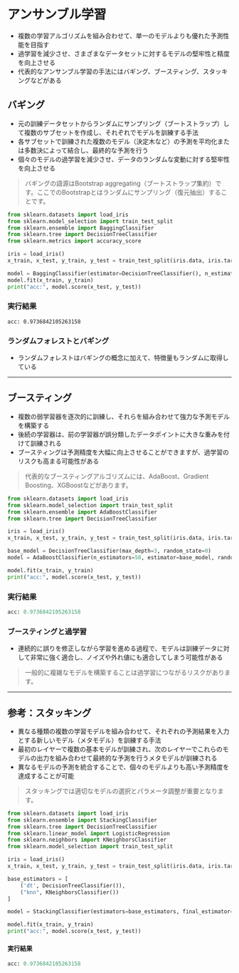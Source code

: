 # アンサンブル学習
* 複数の学習アルゴリズムを組み合わせて、単一のモデルよりも優れた予測性能を目指す
* 過学習を減少させ、さまざまなデータセットに対するモデルの堅牢性と精度を向上させる
* 代表的なアンサンブル学習の手法にはバギング、ブースティング、スタッキングなどがある

## バギング

* 元の訓練データセットからランダムにサンプリング（ブートストラップ）して複数のサブセットを作成し、それぞれでモデルを訓練する手法
* 各サブセットで訓練された複数のモデル（決定木など）の予測を平均化または多数決によって結合し、最終的な予測を行う
* 個々のモデルの過学習を減少させ、データのランダムな変動に対する堅牢性を向上させる

> バギングの語源はBootstrap aggregating（ブートストラップ集約）です。ここでのBootstrapとはランダムにサンプリング（復元抽出）することです。

```py
from sklearn.datasets import load_iris
from sklearn.model_selection import train_test_split
from sklearn.ensemble import BaggingClassifier
from sklearn.tree import DecisionTreeClassifier
from sklearn.metrics import accuracy_score

iris = load_iris()
x_train, x_test, y_train, y_test = train_test_split(iris.data, iris.target, random_state=0)

model = BaggingClassifier(estimator=DecisionTreeClassifier(), n_estimators=10, random_state=0)
model.fit(x_train, y_train)
print("acc:", model.score(x_test, y_test))
```

### 実行結果

```
acc: 0.9736842105263158
```

### ランダムフォレストとバギング

* ランダムフォレストはバギングの概念に加えて、特徴量もランダムに取得している

---

## ブースティング

* 複数の弱学習器を逐次的に訓練し、それらを組み合わせて強力な予測モデルを構築する
* 後続の学習器は、前の学習器が誤分類したデータポイントに大きな重みを付けて訓練される
* ブースティングは予測精度を大幅に向上させることができますが、過学習のリスクも高まる可能性がある

> 代表的なブースティングアルゴリズムには、AdaBoost、Gradient Boosting、XGBoostなどがあります。

```py
from sklearn.datasets import load_iris
from sklearn.model_selection import train_test_split
from sklearn.ensemble import AdaBoostClassifier
from sklearn.tree import DecisionTreeClassifier

iris = load_iris()
x_train, x_test, y_train, y_test = train_test_split(iris.data, iris.target, random_state=0)

base_model = DecisionTreeClassifier(max_depth=3, random_state=0)
model = AdaBoostClassifier(n_estimators=50, estimator=base_model, random_state=0)

model.fit(x_train, y_train)
print("acc:", model.score(x_test, y_test))
```

### 実行結果

```py
acc: 0.9736842105263158
```

### ブースティングと過学習

* 連続的に誤りを修正しながら学習を進める過程で、モデルは訓練データに対して非常に強く適合し、ノイズや外れ値にも適合してしまう可能性がある

> 一般的に複雑なモデルを構築することは過学習につながるリスクがあります。

---

## 参考：スタッキング

* 異なる種類の複数の学習モデルを組み合わせて、それぞれの予測結果を入力とする新しいモデル（メタモデル）を訓練する手法
* 最初のレイヤーで複数の基本モデルが訓練され、次のレイヤーでこれらのモデルの出力を組み合わせて最終的な予測を行うメタモデルが訓練される
* 異なるモデルの予測を統合することで、個々のモデルよりも高い予測精度を達成することが可能

> スタッキングでは適切なモデルの選択とパラメータ調整が重要となります。

```py
from sklearn.datasets import load_iris
from sklearn.ensemble import StackingClassifier
from sklearn.tree import DecisionTreeClassifier
from sklearn.linear_model import LogisticRegression
from sklearn.neighbors import KNeighborsClassifier
from sklearn.model_selection import train_test_split

iris = load_iris()
x_train, x_test, y_train, y_test = train_test_split(iris.data, iris.target, random_state=0)

base_estimators = [
    ('dt', DecisionTreeClassifier()),
    ("knn", KNeighborsClassifier())
]

model = StackingClassifier(estimators=base_estimators, final_estimator=LogisticRegression())

model.fit(x_train, y_train)
print("acc:", model.score(x_test, y_test))
```

#### 実行結果

```py
acc: 0.9736842105263158
```
